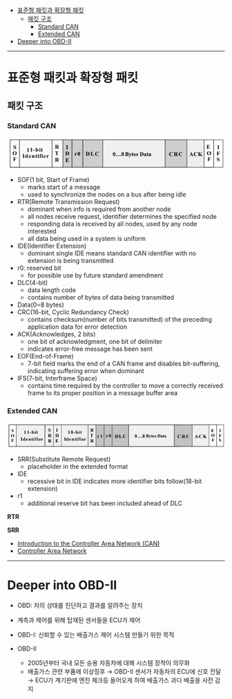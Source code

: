 - [표준형 패킷과 확장형 패킷](#표준형-패킷과-확장형-패킷)
  - [패킷 구조](#패킷-구조)
    - [Standard CAN](#standard-can)
    - [Extended CAN](#extended-can)
- [Deeper into OBD-II](#deeper-into-obd-ii)

---

# 표준형 패킷과 확장형 패킷

## 패킷 구조

### Standard CAN

<img src="../-/standard.png">

+ SOF(1 bit, Start of Frame)
  + marks start of a message
  + used to synchronize the nodes on a bus after being idle
+ RTR(Remote Transmission Request)
  + dominant when info is required from another node
  + all nodes receive request, identifier determines the specified node
  + responding data is received by all nodes, used by any node interested
  + all data being used in a system is uniform
+ IDE(Identifier Extension)
  + dominant single IDE means standard CAN identifier with no extension is being transmitted
+ r0: reserved bit
  + for possible use by future standard amendment
+ DLC(4-bit)
  + data length code
  + contains number of bytes of data being transmitted
+ Data(0~8 bytes)
+ CRC(16-bit, Cyclic Redundancy Check)
  + contains checksum(number of bits transmitted) of the preceding application data for error detection
+ ACK(Acknowledges, 2 bits)
  + one bit of acknowledgment, one bit of delimiter
  + indicates error-free message has been sent
+ EOF(End-of-Frame)
  + 7-bit field marks the end of a CAN frame and disables bit-suffering, indicating suffering error when dominant
+ IFS(7-bit, Interframe Space)
  + contains time required by the controller to move a correctly received frame to its proper position in a message buffer area

### Extended CAN

<img src="../-/extended.png">

+ SRR(Substitute Remote Request)
  + placeholder in the extended format
+ IDE
  + recessive bit in IDE indicates more identifier bits follow(18-bit extension)
+ r1
  + additional reserve bit has been included ahead of DLC

**RTR**

**SRR**

+ [Introduction to the Controller Area Network (CAN)](https://www.ti.com/lit/an/sloa101b/sloa101b.pdf)
+ [Controller Area Network](https://www.eecs.umich.edu/courses/eecs461/doc/CAN_notes.pdf)

---

# Deeper into OBD-II

+ OBD: 차의 상태를 진단하고 결과를 알려주는 장치
+ 계측과 제어를 위해 탑재된 센서들을 ECU가 제어

+ OBD-I: 신뢰할 수 있는 배출가스 제어 시스템 만들기 위한 목적
+ OBD-II
  + 2005년부터 국내 모든 승용 자동차에 대해 시스템 장착이 의무화
  + 배출가스 관련 부품에 이상징후 &rarr; OBD-II 센서가 자동차의 ECU에 신호 전달 &rarr; ECU가 계기판에 엔진 체크등 들어오게 하여 배출가스 과다 배출을 사전 감지
